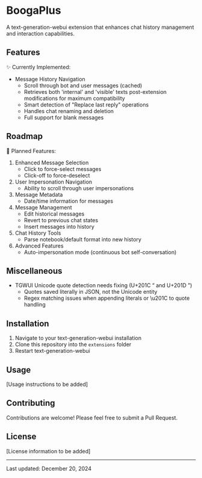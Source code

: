 # BoogaPlus

A text-generation-webui extension that enhances chat history management and interaction capabilities.

## Features

✨ Currently Implemented:
- Message History Navigation
  - Scroll through bot and user messages (cached)
  - Retrieves both 'internal' and 'visible' texts post-extension modifications for maximum compatibility
  - Smart detection of "Replace last reply" operations
  - Handles chat renaming and deletion
  - Full support for blank messages

## Roadmap

🚀 Planned Features:
1. Enhanced Message Selection
   - Click to force-select messages
   - Click-off to force-deselect
2. User Impersonation Navigation
   - Ability to scroll through user impersonations
3. Message Metadata
   - Date/time information for messages
4. Message Management
   - Edit historical messages
   - Revert to previous chat states
   - Insert messages into history
5. Chat History Tools
   - Parse notebook/default format into new history
6. Advanced Features
   - Auto-impersonation mode (continuous bot self-conversation)

## Miscellaneous

- TGWUI Unicode quote detection needs fixing (U+201C “ and U+201D ”)
  - Quotes saved literally in JSON, not the Unicode entity
  - Regex matching issues when appending literals or \u201C to quote handling

## Installation

1. Navigate to your text-generation-webui installation
2. Clone this repository into the `extensions` folder
3. Restart text-generation-webui

## Usage

[Usage instructions to be added]

## Contributing

Contributions are welcome! Please feel free to submit a Pull Request.

## License

[License information to be added]

---
Last updated: December 20, 2024
